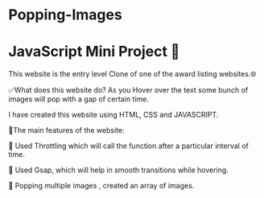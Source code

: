 # Popping-Images

# JavaScript Mini Project 🚨

This website is the entry level Clone of one of the award listing websites.🌐

✅What does this website do?
As you Hover over the text some bunch of images will pop with a gap of certain time.

I have created this website using HTML, CSS and JAVASCRIPT.

📝The main features of the website: 

📌 Used Throttling which will call the function after a particular interval of time.

📌 Used Gsap, which will help in smooth transitions while hovering.

📌 Popping multiple images , created an array of images.
